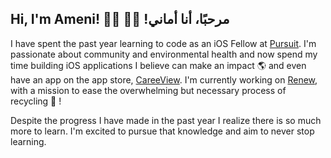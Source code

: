 ## Hi, I'm Ameni! 🧕🏽 👋🏽 !مرحبًا، أنا أماني 

I have spent the past year learning to code as an iOS Fellow at [Pursuit](https://www.pursuit.org/). I'm passionate about community and environmental health and now spend my time building iOS applications I believe can make an impact 🌎 and even have an app on the app store, [CareeView](https://apps.apple.com/us/app/id1517829055). I'm currently working on [Renew](https://github.com/AmeniAlsaydi/Renew), with a mission to ease the overwhelming but necessary process of recycling 👀 ! 

Despite the progress I have made in the past year I realize there is so much more to learn. I'm excited to pursue that knowledge and aim to never stop learning.
